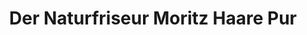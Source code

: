 ---
title: "Der Naturfriseur Moritz Haare Pur"
url: /heidelberg/der-naturfriseur-moritz-haare-pur/
shop: Friseur
---